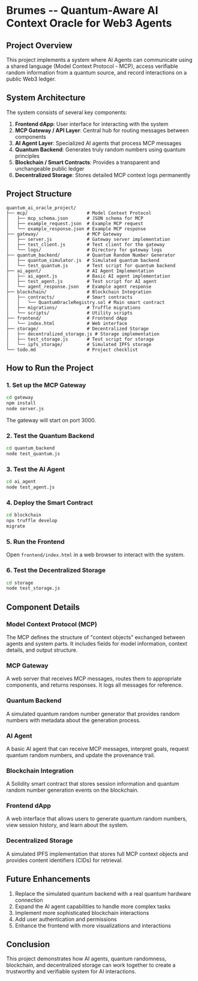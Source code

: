 # Brumes -- Quantum-Aware AI Context Oracle for Web3 Agents

## Project Overview
This project implements a system where AI Agents can communicate using a shared language (Model Context Protocol - MCP), access verifiable random information from a quantum source, and record interactions on a public Web3 ledger.

## System Architecture
The system consists of several key components:
1. **Frontend dApp**: User interface for interacting with the system
2. **MCP Gateway / API Layer**: Central hub for routing messages between components
3. **AI Agent Layer**: Specialized AI agents that process MCP messages
4. **Quantum Backend**: Generates truly random numbers using quantum principles
5. **Blockchain / Smart Contracts**: Provides a transparent and unchangeable public ledger
6. **Decentralized Storage**: Stores detailed MCP context logs permanently

## Project Structure
```
quantum_ai_oracle_project/
├── mcp/                      # Model Context Protocol
│   ├── mcp_schema.json       # JSON schema for MCP
│   ├── example_request.json  # Example MCP request
│   └── example_response.json # Example MCP response
├── gateway/                  # MCP Gateway
│   ├── server.js             # Gateway server implementation
│   ├── test_client.js        # Test client for the gateway
│   └── logs/                 # Directory for gateway logs
├── quantum_backend/          # Quantum Random Number Generator
│   ├── quantum_simulator.js  # Simulated quantum backend
│   └── test_quantum.js       # Test script for quantum backend
├── ai_agent/                 # AI Agent Implementation
│   ├── ai_agent.js           # Basic AI agent implementation
│   ├── test_agent.js         # Test script for AI agent
│   └── agent_response.json   # Example agent response
├── blockchain/               # Blockchain Integration
│   ├── contracts/            # Smart contracts
│   │   └── QuantumOracleRegistry.sol # Main smart contract
│   ├── migrations/           # Truffle migrations
│   └── scripts/              # Utility scripts
├── frontend/                 # Frontend dApp
│   └── index.html            # Web interface
├── storage/                  # Decentralized Storage
│   ├── decentralized_storage.js # Storage implementation
│   ├── test_storage.js       # Test script for storage
│   └── ipfs_storage/         # Simulated IPFS storage
└── todo.md                   # Project checklist
```

## How to Run the Project

### 1. Set up the MCP Gateway
```bash
cd gateway
npm install
node server.js
```
The gateway will start on port 3000.

### 2. Test the Quantum Backend
```bash
cd quantum_backend
node test_quantum.js
```

### 3. Test the AI Agent
```bash
cd ai_agent
node test_agent.js
```

### 4. Deploy the Smart Contract
```bash
cd blockchain
npx truffle develop
migrate
```

### 5. Run the Frontend
Open `frontend/index.html` in a web browser to interact with the system.

### 6. Test the Decentralized Storage
```bash
cd storage
node test_storage.js
```

## Component Details

### Model Context Protocol (MCP)
The MCP defines the structure of "context objects" exchanged between agents and system parts. It includes fields for model information, context details, and output structure.

### MCP Gateway
A web server that receives MCP messages, routes them to appropriate components, and returns responses. It logs all messages for reference.

### Quantum Backend
A simulated quantum random number generator that provides random numbers with metadata about the generation process.

### AI Agent
A basic AI agent that can receive MCP messages, interpret goals, request quantum random numbers, and update the provenance trail.

### Blockchain Integration
A Solidity smart contract that stores session information and quantum random number generation events on the blockchain.

### Frontend dApp
A web interface that allows users to generate quantum random numbers, view session history, and learn about the system.

### Decentralized Storage
A simulated IPFS implementation that stores full MCP context objects and provides content identifiers (CIDs) for retrieval.

## Future Enhancements
1. Replace the simulated quantum backend with a real quantum hardware connection
2. Expand the AI agent capabilities to handle more complex tasks
3. Implement more sophisticated blockchain interactions
4. Add user authentication and permissions
5. Enhance the frontend with more visualizations and interactions

## Conclusion
This project demonstrates how AI agents, quantum randomness, blockchain, and decentralized storage can work together to create a trustworthy and verifiable system for AI interactions.
